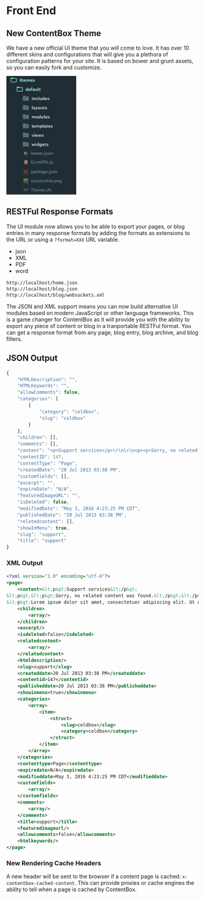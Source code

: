 # Front End

## New ContentBox Theme
We have a new official UI theme that you will come to love.  It has over 10 different skins and configurations that will give you a plethora of configuration patterns for your site.  It is based on bower and grunt assets, so you can easily fork and customize.

![](/images/themes_structure.png)


## RESTFul Response Formats
The UI module now allows you to be able to export your pages, or blog entries in many response formats by adding the formats as extensions to the URL or using a `?format=XXX` URL variable.

* json
* XML
* PDF
* word

```
http://localhost/home.json
http://localhost/blog.json
http://localhost/blog/websockets.xml
```

The JSON and XML support means you can now build alternative UI modules based on modern JavaScript or other language frameworks.  This is a game changer for ContentBox as it will provide you with the ability to export any piece of content or blog in a tranportable RESTFul format.  You can get a response format from any page, blog entry, blog archive, and blog filters.

## JSON Output
```js
{
    "HTMLDescription": "",
    "HTMLKeywords": "",
    "allowComments": false,
    "categories": [
        {
            "category": "coldbox",
            "slug": "coldbox"
        }
    ],
    "children": [],
    "comments": [],
    "content": "<p>Support services</p>\r\n\r\n<p><p>Sorry, no related content was found.</p></p>\r\n\r\n<p>Lorem ipsum dolor sit amet, consectetuer adipiscing elit. Ut odio. Nam sed est. Nam a risus et est iaculis adipiscing. Vestibulum ante ipsum primis in faucibus orci luctus et ultrices posuere cubilia Curae; Integer ut justo. In tincidunt viverra nisl. Donec dictum malesuada magna. Curabitur id nibh auctor tellus adipiscing pharetra. Fusce vel justo non orci semper feugiat. Cras eu leo at purus ultrices tristique.</p>",
    "contentID": 147,
    "contentType": "Page",
    "createdDate": "20 Jul 2013 03:38 PM",
    "customfields": [],
    "excerpt": "",
    "expireDate": "N/A",
    "featuredImageURL": "",
    "isDeleted": false,
    "modifiedDate": "May 3, 2016 4:23:25 PM CDT",
    "publishedDate": "20 Jul 2013 03:38 PM",
    "relatedcontent": [],
    "showInMenu": true,
    "slug": "support",
    "title": "support"
}
```

### XML Output
```xml
<?xml version="1.0" encoding="utf-8"?>
<page>
	<content>&lt;p&gt;Support services&lt;/p&gt;
&lt;p&gt;&lt;p&gt;Sorry, no related content was found.&lt;/p&gt;&lt;/p&gt;
&lt;p&gt;Lorem ipsum dolor sit amet, consectetuer adipiscing elit. Ut odio. Nam sed est. Nam a risus et est iaculis adipiscing. Vestibulum ante ipsum primis in faucibus orci luctus et ultrices posuere cubilia Curae; Integer ut justo. In tincidunt viverra nisl. Donec dictum malesuada magna. Curabitur id nibh auctor tellus adipiscing pharetra. Fusce vel justo non orci semper feugiat. Cras eu leo at purus ultrices tristique.&lt;/p&gt;</content>
	<children>
		<array/>
	</children>
	<excerpt/>
	<isdeleted>false</isdeleted>
	<relatedcontent>
		<array/>
	</relatedcontent>
	<htmldescription/>
	<slug>support</slug>
	<createddate>20 Jul 2013 03:38 PM</createddate>
	<contentid>147</contentid>
	<publisheddate>20 Jul 2013 03:38 PM</publisheddate>
	<showinmenu>true</showinmenu>
	<categories>
		<array>
			<item>
				<struct>
					<slug>coldbox</slug>
					<category>coldbox</category>
				</struct>
			</item>
		</array>
	</categories>
	<contenttype>Page</contenttype>
	<expiredate>N/A</expiredate>
	<modifieddate>May 3, 2016 4:23:25 PM CDT</modifieddate>
	<customfields>
		<array/>
	</customfields>
	<comments>
		<array/>
	</comments>
	<title>support</title>
	<featuredimageurl/>
	<allowcomments>false</allowcomments>
	<htmlkeywords/>
</page>
```


### New Rendering Cache Headers
A new header will be sent to the browser if a content page is cached: `x-contentbox-cached-content`. This can provide proxies or cache engines the ability to tell when a page is cached by ContentBox.